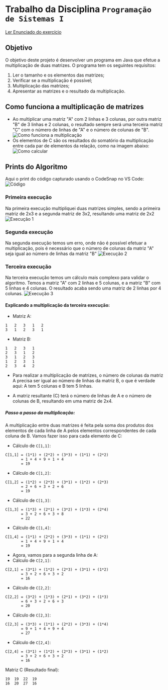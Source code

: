 # Trabalho da Disciplina `Programação de Sistemas I`

[Ler Enunciado do exercício](/enunciado.md)

## Objetivo

O objetivo deste projeto é desenvolver um programa em Java que efetue a multiplicação de duas matrizes. O programa tem os seguintes requisitos:

1. Ler o tamanho e os elementos das matrizes;
2. Verificar se a multiplicação é possível;
3. Multiplicação das matrizes;
4. Apresentar as matrizes e o resultado da multiplicação.

## Como funciona a multiplicação de matrizes

- Ao multiplicar uma matriz "A" com 2 linhas e 3 colunas, por outra matriz "B" de 3 linhas e 2 colunas, o resultado sempre será uma terceira matriz "C" com o número de linhas de "A" e o número de colunas de "B".
  ![Como funciona a multiplicação](assets/enunciado1.jpg)
- Os elementos de C são os resultados do somatório da multiplicação entre cada par de elementos da relação, como na imagem abaixo:
  ![Como calcular](assets/enunciado2.jpg)

## Prints do Algoritmo

Aqui o print do código capturado usando o CodeSnap no VS Code:
![Código](assets/code.png)

### Primeira execução

Na primeira execução multipliquei duas matrizes simples, sendo a primeira matriz de 2x3 e a segunda matriz de 3x2, resultando uma matriz de 2x2
![Execução 1](assets/execucao1.jpg)

### Segunda execução

Na segunda execução temos um erro, onde não é possível efetuar a multiplicação, pois é necessário que o número de colunas da matriz "A" seja igual ao número de linhas da matriz "B"
![Execução 2](assets/execucao2.jpg)

### Terceira execução

Na terceira execução temos um cálculo mais complexo para validar o algoritmo. Temos a matriz "A" com 2 linhas e 5 colunas, e a matriz "B" com 5 linhas e 4 colunas. O resultado acaba sendo uma matriz de 2 linhas por 4 colunas.
![Execução 3](assets/execucao3.jpg)

#### Explicando a multiplicação da terceira execução:

- Matriz A:

```
1   2   3   1   2
3   1   2   3   1
```

- Matriz B:

```
1   2   3   1
2   3   1   2
3   1   2   3
1   2   3   1
2   3   4   2
```

- Para realizar a multiplicação de matrizes, o número de colunas da matriz A precisa ser igual ao número de linhas da matriz B, o que é verdade aqui: A tem 5 colunas e B tem 5 linhas.

- A matriz resultante (C) terá o número de linhas de A e o número de colunas de B, resultando em uma matriz de 2x4.

##### Passo a passo da multiplicação:

A multiplicação entre duas matrizes é feita pela soma dos produtos dos elementos de cada linha de A pelos elementos correspondentes de cada coluna de B.
Vamos fazer isso para cada elemento de C:

- Cálculo de `C[1,1]`:

```
C[1,1] = (1*1) + (2*2) + (3*3) + (1*1) + (2*2)
       = 1 + 4 + 9 + 1 + 4
       = 19
```

- Cálculo de `C[1,2]`:

```
C[1,2] = (1*2) + (2*3) + (3*1) + (1*2) + (2*3)
       = 2 + 6 + 3 + 2 + 6
       = 19
```

- Cálculo de `C[1,3]`:

```
C[1,3] = (1*3) + (2*1) + (3*2) + (1*3) + (2*4)
       = 3 + 2 + 6 + 3 + 8
       = 22
```

- Cálculo de `C[1,4]`:

```
C[1,4] = (1*1) + (2*2) + (3*3) + (1*1) + (2*2)
       = 1 + 4 + 9 + 1 + 4
       = 19
```

- Agora, vamos para a segunda linha de A:
- Cálculo de `C[2,1]`:

```
C[2,1] = (3*1) + (1*2) + (2*3) + (3*1) + (1*2)
       = 3 + 2 + 6 + 3 + 2
       = 16
```

- Cálculo de `C[2,2]`:

```
C[2,2] = (3*2) + (1*3) + (2*1) + (3*2) + (1*3)
       = 6 + 3 + 2 + 6 + 3
       = 20
```

- Cálculo de `C[2,3]`:

```
C[2,3] = (3*3) + (1*1) + (2*2) + (3*3) + (1*4)
       = 9 + 1 + 4 + 9 + 4
       = 27
```

- Cálculo de `C[2,4]`:

```
C[2,4] = (3*1) + (1*2) + (2*3) + (3*1) + (1*2)
       = 3 + 2 + 6 + 3 + 2
       = 16
```

Matriz C (Resultado final):

```
19  19  22  19
16  20  27  16
```
